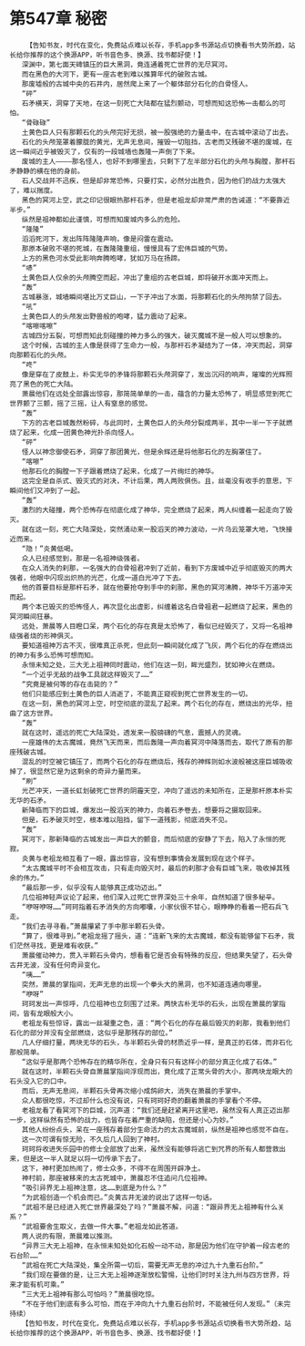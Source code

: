 # 第547章 秘密
        【告知书友，时代在变化，免费站点难以长存，手机app多书源站点切换看书大势所趋，站长给你推荐的这个换源APP，听书音色多、换源、找书都好使！】
       深渊中，第七面天碑镇压的巨大黑洞，竟连通着死亡世界的无尽冥河。
       而在黑色的大河下，更有一座古老到难以推算年代的破败古城。
       那废墟般的古城中央的石井内，居然爬上来了一个躯体部分石化的白骨怪人。
       “砰”
       石矛横天，洞穿了天地，在这一刻死亡大陆都在猛烈颤动，可想而知这恐怖一击都么的可怕。
       “骨碌碌”
       土黄色巨人只有那颗石化的头颅完好无损，被一股强绝的力量击中，在古城中滚动了出去。
       石化的头颅笼罩着朦胧的黄光，无声无息间，摧毁一切阻挡，古老而又残破不堪的废城，在这一瞬间近乎被毁灭了，仅有的一段城墙也轰隆一声倒了下来。
       废城的主人————那名怪人，也好不到哪里去，只剩下了左半部分石化的头颅与胸膛，那杆石矛静静的横在他的身前。
       石人交战并不迅疾，但是却非常恐怖，只要打实，必然分出胜负，因为他们的战力太强大了，难以揣度。
       黑色的冥河上空，武之印记很眼热那杆石矛，但是老祖龙却非常严肃的告诫道：“不要靠近半步。”
       纵然是祖神都如此谨慎，可想而知废城内多么的危险。
       “隆隆”
       滔滔死河下，发出阵阵隆隆声响，像是闷雷在震动。
       那原本破败不堪的死城，在轰隆隆重组，慢慢具有了宏伟巨城的气势。
       上方的黑色河水受此影响奔腾咆哮，犹如万马在扬蹄。
       “哧”
       土黄色巨人仅余的头颅腾空而起，冲出了重组的古老巨城，即将破开水面冲天而上。
       “轰”
       古城暴涨，城墙瞬间堪比万丈巨山，一下子冲出了水面，将那颗石化的头颅拘禁了回去。
       “吼”
       土黄色巨人的头颅发出野兽般的咆哮，猛力震动了起来。
       “喀嚓喀嚓”
       古城四分五裂，可想而知此刻碰撞的神力多么的强大，破灭魔城不是一般人可以想象的。
       这个时候，古城的主人像是获得了生命力一般，与那杆石矛凝结为了一体，冲天而起，洞穿向那颗石化的头颅。
       “咚”
       像是穿在了皮鼓上，朴实无华的矛锋将那颗石头颅洞穿了，发出沉闷的响声，璀璨的光辉照亮了黑色的死亡大陆。
       萧晨他们在远处全部露出惊容，那简简单单的一击，蕴含的力量太恐怖了，明显感觉到死亡世界颤了三颤，摇了三摇，让人有窒息的感觉。
       “轰”
       下方的古老巨城轰然粉碎，与此同时，土黄色巨人的头颅分裂成两半，其中一半一下子就燃烧了起来，化成一团黄色神光扑杀向怪人。
       “砰”
       怪人以神念御使石矛，洞穿了那团黄光，但是余辉还是将他那石化的左胸罩住了。
       “喀嚓”
       他那石化的胸膛一下子跟着燃烧了起来，化成了一片绚烂的神华。
       这完全是自杀式、毁灭式的对决，不计后果，两人两败俱伤。且，丝毫没有收手的意思，下瞬间他们又冲到了一起。
       “轰”
       激烈的大碰撞，两个恐怖存在彻底化成了神华，完全燃烧了起来，两人纠缠着一起走向了毁灭。
       就在这一刻，死亡大陆深处，突然涌动来一股滔天的神力波动，一片乌云笼罩大地，飞快接近而来。
       “隐！”炎黄低喝。
       众人已经感觉到，那是一名祖神级强者。
       在众人消失的刹那，一名强大的白骨祖君冲到了近前，看到下方废城中近乎彻底毁灭的两大强者，他眼中闪现出炽热的光芒，化成一道白光冲了下去。
       他的首要目标是那杆石矛，就在他要抢夺到手中的刹那，黑色的冥河沸腾，神华千万道冲天而起。
       两个本已毁灭的恐怖怪人，再次显化出虚影，纠缠着这名白骨祖君一起燃烧了起来，黑色的冥河瞬间狂暴。
       远处，萧晨等人目瞪口呆，两个石化的存在真是太恐怖了，看似已经毁灭了，又将一名祖神级强者烧的形神俱灭。
       要知道祖神万古不灭，很难真正杀死，但此刻一瞬间就化成了飞灰，两个石化的存在燃烧出的神力有多么恐怖可想而知。
       永恒未知之处，三大无上祖神同时震动，他们在这一刻，眸光盛烈，犹如神火在燃烧。
       “一个近乎无敌的战争工具就这样毁灭了……”
       “究竟是被何等的存在击毙的？”
       他们只能感应到土黄色的巨人消逝了，不能真正窥视到死亡世界发生的一切。
       在这一刻，黑色的冥河上空，时空彻底的混乱了起来。两个石化的存在，燃烧出的光华，扭曲了这方世界。
       “轰”
       就在这时，遥远的死亡大陆深处，透发来一股磅礴的气息，震撼人的灵魂。
       一座雄伟的太古魔城，竟然飞天而来，而后轰隆一声向着冥河中降落而去，取代了原有的那座残破古城。
       混乱的时空被它镇压了，而两个石化的存在燃烧后，残存的神辉则如水波般被这座巨城吸收掉了，很显然它是为这剩余的奇异力量而来。
       “刷”
       光芒冲天，一道长虹划破死亡世界的阴霾天空，冲向了遥远的未知所在，正是那杆原本朴实无华的石矛。
       新降临而下的巨城，爆发出一股滔天的神力，向着石矛卷去，想要将之摄取回来。
       但是，石矛破灭时空，根本难以阻挡，留下一道残影，彻底消失不见。
       “轰”
       冥河下，那新降临的古城发出一声巨大的颤音，而后彻底的安静了下去，陷入了永恒的死寂。
       炎黄与老祖龙相互看了一眼，露出惊容，没有想到事情会发展到现在这个样子。
       “太古魔城平时不会相互攻击，只有走向毁灭时，最后的刹那才会有巨城飞来，吸收掉其残余的伟力。”
       “最后那一步，似乎没有人能够真正成功迈出。”
       几位祖神轻声议论了起来，他们深入过死亡世界深处三十余年，自然知道了很多秘辛。
       “咿呀咿呀……”珂珂指着石矛消失的方向嘟囔，小家伙很不甘心，眼睁睁的看着一把石兵飞走。
       “我们去寻寻看。”萧晨攥紧了手中那半颗石头骨。
       “算了，很难寻到。”老祖龙摇了摇头，道：“连新飞来的太古魔城，都没有能够留下石矛，我们茫然寻找，更是难有收获。”
       萧晨催动神力，贯入半颗石头骨内，想看看它是否会有特殊的反应，但结果失望了，石头骨古井无波，没有任何奇异变化。
       “咦……”
       突然，萧晨的掌指间，无声无息的出现一个拳头大的黑洞，也不知道连通向哪里。
       “咿呀”
       珂珂发出一声惊呼，几位祖神也立刻围了过来。两快古朴无华的石头，出现在萧晨的掌指间，皆有龙眼般大小。
       老祖龙有些惊讶，露出一丝凝重之色，道：“两个石化的存在最后毁灭的刹那，我看到他们石化的部分并没有全部燃烧，这似乎是那残存的部位。”
       几人仔细打量，两块无华的石头，与半颗石头骨的材质近乎一样，是真正的石体，而非石化那般简单。
       “这似乎是那两个恐怖存在的精华所在，全身只有只有这样小的部分真正化成了石体。”
       就在这时，半颗石头骨自萧晨掌指间浮现而出，竟化成了正常头骨的大小，那两块龙眼大的石头没入它的口中。
       而后，无声无息间，半颗石头骨再次缩小成鸽卵大，消失在萧晨的手掌中。
       众人都很吃惊，不过却什么也没有说，只有珂珂好奇的翻着萧晨的手掌看个不停。
       老祖龙看了看冥河下的巨城，沉声道：“我们还是赶紧离开这里吧，虽然没有人真正迈出那一步，这样纵然有恐怖的战力，也皆存在着严重的缺陷，但还是小心为妙。”
       其他人纷纷点头，呆在一座残存着部分生命活力的太古魔城前，纵然是祖神也感觉不自在。
       这一次可谓有惊无险，不久后几人回到了神村。
       珂珂将收进失乐园中的修士全部放了出来，虽然没有能够将逃亡到咒界的所有人都营救出来，但是这一半人就足以将一切传承下去了。
       这下，神村更加热闹了，修士众多，不得不在周围开辟净土。
       神村前，那座被移来的太古死城中，萧晨忍不住追问几位祖神。
       “吸引异界无上祖神注意，这……到底是为什么？”
       “为武祖创造一个机会而已。”炎黄古井无波的说出了这样一句话。
       “武祖不是已经进入死亡世界最深处了吗？”萧晨不解，问道：“跟异界无上祖神有什么关系？”
       “武祖要舍生取义，去做一件大事。”老祖龙如此答道。
       两人说的有限，萧晨难以推测。
       “异界三大无上祖神，在永恒未知处如化石般一动不动，那是因为他们在守护着一段古老的石台阶……”
       “武祖在死亡大陆深处，集全所需一切后，需要无声无息的冲过九十九重石台阶。”
       “我们现在要做的是，让三大无上祖神逐渐放松警惕，让他们时时关注九州与四方世界，将来才能有机可乘。”
       “三大无上祖神有那么可怕吗？”萧晨很吃惊。
       “不在于他们到底有多么可怕，而在于冲向九十九重石台阶时，不能被任何人发现。”（未完待续）
       【告知书友，时代在变化，免费站点难以长存，手机app多书源站点切换看书大势所趋，站长给你推荐的这个换源APP，听书音色多、换源、找书都好使！】